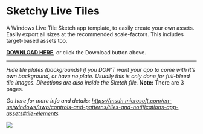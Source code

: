 # Sketchy Live Tiles
A Windows Live Tile Sketch app template, to easily create your own assets. Easily export all sizes at the recommended scale-factors. This includes target-based assets too.

[**DOWNLOAD HERE**](https://github.com/jaminroe/sketchy-live-tiles/raw/master/Windows%20Tile%20Icon%20Template.sketch), or click the Download button above.

---
_Hide tile plates (backgrounds) if you DON’T want your app to come with it’s own background, or have no plate. Usually this is only done for full-bleed tile images. Directions are also inside the Sketch file._ **Note:** There are 3 pages.

_Go here for more info and details: https://msdn.microsoft.com/en-us/windows/uwp/controls-and-patterns/tiles-and-notifications-app-assets#tile-elements_

![](https://github.com/jaminroe/sketchy-live-tiles/blob/master/readme-images/Windows%20Live%20Tile%20Sketch%20Template.gif)
